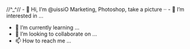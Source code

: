 //^_^// - 👋 Hi, I’m @uissiO
Marketing, Photoshop, take a picture ·· - 👀 I’m interested in ...
- 🌱 I’m currently learning ...
- 💞️ I’m looking to collaborate on ...
- 📫 How to reach me ...

<!---
uissiO/uissiO is a ✨ special ✨ repository because its `README.md` (this file) appears on your GitHub profile.
You can click the Preview link to take a look at your changes.
--->

